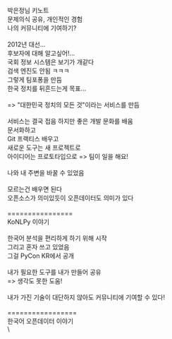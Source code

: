 박은정님 키노트\
문제의식 공유, 개인적인 경험\
나의 커뮤니티에 기여하기?\
\
2012년 대선...\
후보자에 대해 알고싶어!...\
국회 정보 시스템은 보기가 개같다\
검색 엔진도 안됨 ㅋㅋㅋ\
그렇게 팀포퐁을 만듬\
한국 정치를 뒤흔드는게 목표...\
\
=> "대한민국 정치의 모든 것"이라는 서비스를 만듬\
\
서비스는 결국 접음 하지만 좋은 개발 문화를 배움\
문서화하고\
Git 프랙티스 배우고\
새로운 도구는 새 프로젝트로\
아이디어는 프로토타입으로 => 팀이 일을 해요!\
\
나와 내 주변을 바꿀 수 있었음\
\
모르는건 배우면 된다\
오픈소스가 의미있듯이 오픈데이터도 의미가 있다\
\
================\
KoNLPy 이야기\
\
한국어 분석을 편리하게 하기 위해 시작\
그리고 혼자 쓰고 있었음\
그걸 PyCon KR에서 공개\
\
내가 필요한 도구를 내가 만들어 공유\
=> 생각도 못한 도움!\
\
내가 가진 기술이 대단하지 않아도 커뮤니티에 기여할 수 있다!\
\
=================\
한국어 오픈데이터 이야기\
\

